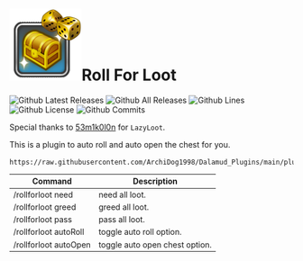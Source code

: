 # ![](icon.png)Roll For Loot

![Github Latest Releases](https://img.shields.io/github/downloads/ArchiDog1998/RollForLoot/latest/total.svg?style=for-the-badge)
![Github All Releases](https://img.shields.io/github/downloads/ArchiDog1998/RollForLoot/total.svg?style=for-the-badge)
![Github Lines](https://img.shields.io/tokei/lines/github/ArchiDog1998/RollForLoot?style=for-the-badge)
![Github License](https://img.shields.io/github/license/ArchiDog1998/RollForLoot.svg?label=License&style=for-the-badge)
![Github Commits](https://img.shields.io/github/commits-since/ArchiDog1998/RollForLoot/latest/main?style=for-the-badge)

Special thanks to [53m1k0l0n](https://github.com/53m1k0l0n) for `LazyLoot`.

This is a plugin to auto roll and auto open the chest for you.

```
https://raw.githubusercontent.com/ArchiDog1998/Dalamud_Plugins/main/pluginmaster.json
```

| Command               | Description                    |
| --------------------- | ------------------------------ |
| /rollforloot need     | need all loot.                 |
| /rollforloot greed    | greed all loot.                |
| /rollforloot pass     | pass all loot.                 |
| /rollforloot autoRoll | toggle auto roll option.       |
| /rollforloot autoOpen | toggle auto open chest option. |

